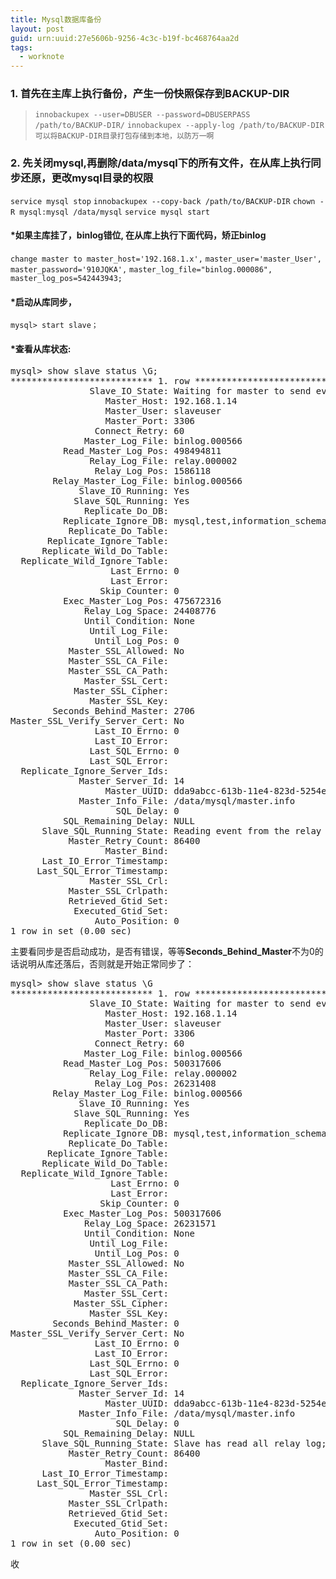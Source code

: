 ```yaml
---
title: Mysql数据库备份
layout: post
guid: urn:uuid:27e5606b-9256-4c3c-b19f-bc468764aa2d
tags:
  - worknote
---
```



### 1. 首先在主库上执行备份，产生一份快照保存到BACKUP-DIR
> ```innobackupex --user=DBUSER --password=DBUSERPASS /path/to/BACKUP-DIR/```
> ```innobackupex --apply-log /path/to/BACKUP-DIR```
> ```可以将BACKUP-DIR目录打包存储到本地，以防万一啊```

### 2. 先关闭mysql,再删除/data/mysql下的所有文件，在从库上执行同步还原，更改mysql目录的权限
 ```service mysql stop```
 ```innobackupex --copy-back /path/to/BACKUP-DIR```
 ```chown -R mysql:mysql /data/mysql```
 ```service mysql start```

#### *如果主库挂了，binlog错位, 在从库上执行下面代码，矫正binlog
 ```change master to master_host='192.168.1.x',```
 ```master_user='master_User', master_password='910JQKA',```
 ```master_log_file="binlog.000086", master_log_pos=542443943;```

#### *启动从库同步，
```mysql> start slave；```
#### *查看从库状态:
<pre>
mysql> show slave status \G;
*************************** 1. row ***************************
               Slave_IO_State: Waiting for master to send event
                  Master_Host: 192.168.1.14
                  Master_User: slaveuser
                  Master_Port: 3306
                Connect_Retry: 60
              Master_Log_File: binlog.000566
          Read_Master_Log_Pos: 498494811
               Relay_Log_File: relay.000002
                Relay_Log_Pos: 1586118
        Relay_Master_Log_File: binlog.000566
             Slave_IO_Running: Yes
            Slave_SQL_Running: Yes
              Replicate_Do_DB:
          Replicate_Ignore_DB: mysql,test,information_schema
           Replicate_Do_Table:
       Replicate_Ignore_Table:
      Replicate_Wild_Do_Table:
  Replicate_Wild_Ignore_Table:
                   Last_Errno: 0
                   Last_Error:
                 Skip_Counter: 0
          Exec_Master_Log_Pos: 475672316
              Relay_Log_Space: 24408776
              Until_Condition: None
               Until_Log_File:
                Until_Log_Pos: 0
           Master_SSL_Allowed: No
           Master_SSL_CA_File:
           Master_SSL_CA_Path:
              Master_SSL_Cert:
            Master_SSL_Cipher:
               Master_SSL_Key:
        Seconds_Behind_Master: 2706
Master_SSL_Verify_Server_Cert: No
                Last_IO_Errno: 0
                Last_IO_Error:
               Last_SQL_Errno: 0
               Last_SQL_Error:
  Replicate_Ignore_Server_Ids:
             Master_Server_Id: 14
                  Master_UUID: dda9abcc-613b-11e4-823d-5254ef32ab9c
             Master_Info_File: /data/mysql/master.info
                    SQL_Delay: 0
          SQL_Remaining_Delay: NULL
      Slave_SQL_Running_State: Reading event from the relay log
           Master_Retry_Count: 86400
                  Master_Bind:
      Last_IO_Error_Timestamp:
     Last_SQL_Error_Timestamp:
               Master_SSL_Crl:
           Master_SSL_Crlpath:
           Retrieved_Gtid_Set:
            Executed_Gtid_Set:
                Auto_Position: 0
1 row in set (0.00 sec)
</pre>
主要看同步是否启动成功，是否有错误，等等**Seconds_Behind_Master**不为0的话说明从库还落后，否则就是开始正常同步了：
<pre>
mysql> show slave status \G
*************************** 1. row ***************************
               Slave_IO_State: Waiting for master to send event
                  Master_Host: 192.168.1.14
                  Master_User: slaveuser
                  Master_Port: 3306
                Connect_Retry: 60
              Master_Log_File: binlog.000566
          Read_Master_Log_Pos: 500317606
               Relay_Log_File: relay.000002
                Relay_Log_Pos: 26231408
        Relay_Master_Log_File: binlog.000566
             Slave_IO_Running: Yes
            Slave_SQL_Running: Yes
              Replicate_Do_DB:
          Replicate_Ignore_DB: mysql,test,information_schema
           Replicate_Do_Table:
       Replicate_Ignore_Table:
      Replicate_Wild_Do_Table:
  Replicate_Wild_Ignore_Table:
                   Last_Errno: 0
                   Last_Error:
                 Skip_Counter: 0
          Exec_Master_Log_Pos: 500317606
              Relay_Log_Space: 26231571
              Until_Condition: None
               Until_Log_File:
                Until_Log_Pos: 0
           Master_SSL_Allowed: No
           Master_SSL_CA_File:
           Master_SSL_CA_Path:
              Master_SSL_Cert:
            Master_SSL_Cipher:
               Master_SSL_Key:
        Seconds_Behind_Master: 0
Master_SSL_Verify_Server_Cert: No
                Last_IO_Errno: 0
                Last_IO_Error:
               Last_SQL_Errno: 0
               Last_SQL_Error:
  Replicate_Ignore_Server_Ids:
             Master_Server_Id: 14
                  Master_UUID: dda9abcc-613b-11e4-823d-5254ef32ab9c
             Master_Info_File: /data/mysql/master.info
                    SQL_Delay: 0
          SQL_Remaining_Delay: NULL
      Slave_SQL_Running_State: Slave has read all relay log; waiting for the slave I/O thread to update it
           Master_Retry_Count: 86400
                  Master_Bind:
      Last_IO_Error_Timestamp:
     Last_SQL_Error_Timestamp:
               Master_SSL_Crl:
           Master_SSL_Crlpath:
           Retrieved_Gtid_Set:
            Executed_Gtid_Set:
                Auto_Position: 0
1 row in set (0.00 sec)
</pre>

收
